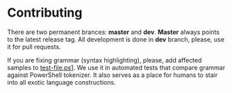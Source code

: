 Contributing
============

There are two permanent brances: **master** and **dev**.
**Master** always points to the latest release tag. 
All development is done in **dev** branch, 
please, use it for pull requests.

If you are fixing grammar (syntax highlighting), please, add affected samples to [test-file.ps1](/tests/samples/test-file.ps1). 
We use it in automated tests that compare grammar against PowerShell tokenizer.
It also serves as a place for humans to stair into all exotic language constructions.
